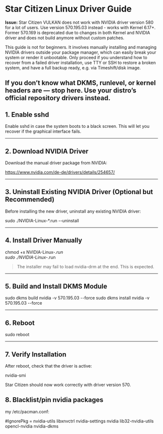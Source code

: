 # Star Citizen Linux Driver Guide

**Issue:** Star Citizen VULKAN does not work with NVIDIA driver version 580 for a lot of users. Use version 570.195.03 instead - works with Kernel 6.17+. Former 570.169 is deprecated due to changes in both Kernel and NVIDIA driver and does not build anymore without custom patches.

This guide is not for beginners. It involves manually installing and managing NVIDIA drivers outside your package manager, which can easily break your system or render it unbootable.
Only proceed if you understand how to recover from a failed driver installation, use TTY or SSH to restore a broken system, and have a full backup ready, e.g. via Timeshift/disk image.

If you don’t know what DKMS, runlevel, or kernel headers are — stop here.
Use your distro’s official repository drivers instead.
---

## 1. Enable sshd

Enable sshd in case the system boots to a black screen. This will let you recover if the graphical interface fails.


---

## 2. Download NVIDIA Driver

Download the manual driver package from NVIDIA:

https://www.nvidia.com/de-de/drivers/details/254657/

---

## 3. Uninstall Existing NVIDIA Driver (Optional but Recommended)

Before installing the new driver, uninstall any existing NVIDIA driver:

sudo ./NVIDIA-Linux-*.run --uninstall

---

## 4. Install Driver Manually

chmod +x NVIDIA-Linux-*.run  
sudo ./NVIDIA-Linux-*.run

> The installer may fail to load nvidia-drm at the end. This is expected.

---

## 5. Build and Install DKMS Module

sudo dkms build nvidia -v 570.195.03 --force
sudo dkms install nvidia -v 570.195.03 --force

---

## 6. Reboot

sudo reboot

---

## 7. Verify Installation

After reboot, check that the driver is active:

nvidia-smi

Star Citizen should now work correctly with driver version 570.

## 8. Blacklist/pin nvidia packages
my /etc/pacman.conf:

#IgnorePkg   = nvidia-utils libxnvctrl nvidia-settings nvidia lib32-nvidia-utils opencl-nvidia nvidia-dkms


